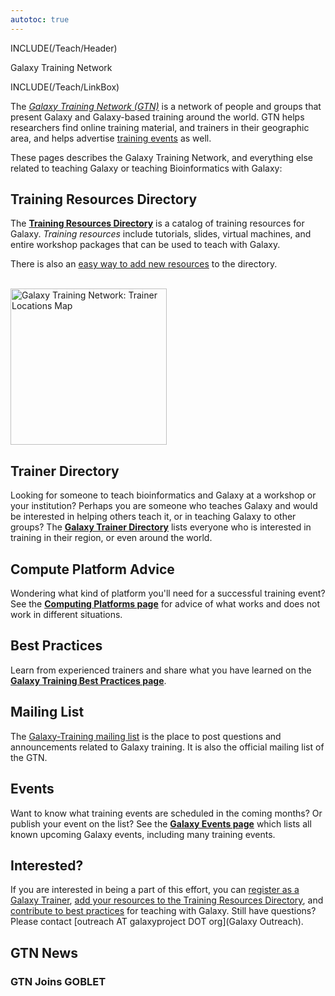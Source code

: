 ```yaml
---
autotoc: true
---
```

INCLUDE(/Teach/Header)

<div class="title">Galaxy Training Network</div>

INCLUDE(/Teach/LinkBox)

The *[Galaxy Training Network (GTN)](/Teach/GTN)* is a network of people and groups that present Galaxy and Galaxy-based training around the world.  GTN helps researchers find online training material, and trainers in their geographic area, and helps advertise [training events](/Events) as well.

These pages describes the Galaxy Training Network, and everything else related to teaching Galaxy or teaching Bioinformatics with Galaxy:


## Training Resources Directory

The **[Training Resources Directory](/Teach/Resources)** is a catalog of training resources for Galaxy.  *Training resources* include tutorials, slides, virtual machines, and entire workshop packages that can be used to teach with Galaxy.

There is also an [easy way to add new resources](/Teach/Resources/#add-a-training-resource) to the directory.


<div class='right'><br /> <a href='http://bit.ly/gxytrnmap'><img src='/Teach/GalaxyTrainingMapThumb.png' alt='Galaxy Training Network: Trainer Locations Map' width="250" /></a> </div>

## Trainer Directory

Looking for someone to teach bioinformatics and Galaxy at a workshop or your institution?  Perhaps you are someone who teaches Galaxy and would be interested in helping others teach it, or in teaching Galaxy to other groups?  The **[Galaxy Trainer Directory](/Teach/Trainers)** lists everyone who is interested in training in their region, or even around the world.  

## Compute Platform Advice

Wondering what kind of platform you'll need for a successful training event?  See the **[Computing Platforms page](/Teach/ComputingPlatforms)** for advice of what works and does not work in different situations.

## Best Practices

Learn from experienced trainers and share what you have learned on the **[Galaxy Training Best Practices page](/Teach/BestPractices)**.  

## Mailing List

The [Galaxy-Training mailing list](http://galaxy-training-mailing-list-archive.35427.n7.nabble.com/) is the place to post questions and announcements related to Galaxy training.  It is also the official mailing list of the GTN.

## Events

Want to know what training events are scheduled in the coming months?  Or publish your event on the list?  See the **[Galaxy Events page](/Events)** which lists all known upcoming Galaxy events, including many training events.


## Interested?

If you are interested in being a part of this effort, you can [register as a Galaxy Trainer](/Teach/Trainers), [add your resources to the Training Resources Directory](/Teach/Resources), and [contribute to best practices](/Teach/BestPractices) for teaching with Galaxy.  Still have questions? Please contact [outreach AT galaxyproject DOT org](Galaxy Outreach).


## GTN News

### GTN Joins GOBLET

